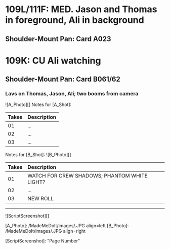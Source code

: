# 109L/111F: MED. Jason and Thomas in foreground, Ali in background
## Shoulder-Mount Pan: Card A023

# 109K: CU Ali watching
## Shoulder-Mount Pan: Card B061/62

### Lavs on Thomas, Jason, Ali; two booms from camera

![A_Photo][]
Notes for [A_Shot]: 

| Takes | Description |
|:---|:----|
| 01 | ... |
| 02 | ... |
| 03 | ... |

Notes for [B_Shot]: 
![B_Photo][]

| Takes | Description |
|:---|:----|
| 01 | WATCH FOR CREW SHADOWS; PHANTOM WHITE LIGHT? |
| 02 | ... |
| 03 | NEW ROLL |

----

![ScriptScreenshot][]


[A_Photo]:  /MadeMeDoIt/images/.JPG align=left
[B_Photo]:  /MadeMeDoIt/images/.JPG align=right

[ScriptScreenshot]: "Page Number"